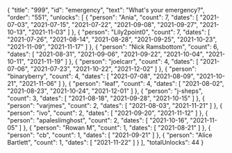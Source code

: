 {
  "title": "999",
  "id": "emergency",
  "text": "What's your emergency?",
  "order": "551",
  "unlocks": [
    {
      "person": "Ania",
      "count": 7,
      "dates": [
        "2021-07-03",
        "2021-07-15",
        "2021-07-22",
        "2021-09-08",
        "2021-09-27",
        "2021-10-13",
        "2021-11-03"
      ]
    },
    {
      "person": "Lily2point0",
      "count": 7,
      "dates": [
        "2021-07-26",
        "2021-08-14",
        "2021-08-28",
        "2021-09-25",
        "2021-10-23",
        "2021-11-09",
        "2021-11-17"
      ]
    },
    {
      "person": "Nick Ramsbottom",
      "count": 6,
      "dates": [
        "2021-08-31",
        "2021-09-06",
        "2021-09-22",
        "2021-10-04",
        "2021-10-11",
        "2021-11-19"
      ]
    },
    {
      "person": "joelcarr",
      "count": 4,
      "dates": [
        "2021-07-06",
        "2021-07-23",
        "2021-10-22",
        "2021-12-02"
      ]
    },
    {
      "person": "binaryberry",
      "count": 4,
      "dates": [
        "2021-07-08",
        "2021-08-09",
        "2021-10-21",
        "2021-11-06"
      ]
    },
    {
      "person": "leaf",
      "count": 4,
      "dates": [
        "2021-08-02",
        "2021-08-23",
        "2021-10-24",
        "2021-12-01"
      ]
    },
    {
      "person": "j-sheps",
      "count": 3,
      "dates": [
        "2021-08-18",
        "2021-09-28",
        "2021-10-15"
      ]
    },
    {
      "person": "varjmes",
      "count": 2,
      "dates": [
        "2021-08-03",
        "2021-11-21"
      ]
    },
    {
      "person": "ivo",
      "count": 2,
      "dates": [
        "2021-09-20",
        "2021-11-12"
      ]
    },
    {
      "person": "apaleslimghost",
      "count": 2,
      "dates": [
        "2021-10-16",
        "2021-11-05"
      ]
    },
    {
      "person": "Rowan M",
      "count": 1,
      "dates": [
        "2021-08-21"
      ]
    },
    {
      "person": "cb",
      "count": 1,
      "dates": [
        "2021-09-21"
      ]
    },
    {
      "person": "Alice Bartlett",
      "count": 1,
      "dates": [
        "2021-11-22"
      ]
    }
  ],
  "totalUnlocks": 44
}
